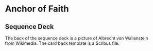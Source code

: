 # Anchor of Faith

## Sequence Deck

The back of the sequence deck is a picture of Albrecht von Wallenstein from Wikimedia. The card back template is a Scribus file.
